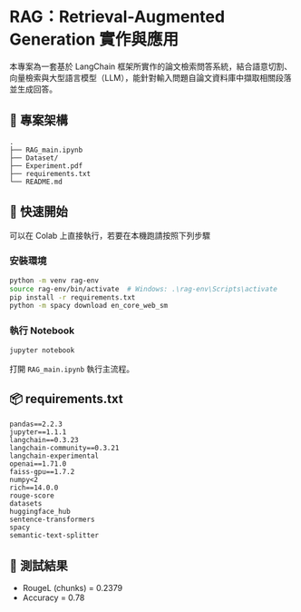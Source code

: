 # RAG：Retrieval-Augmented Generation 實作與應用

本專案為一套基於 LangChain 框架所實作的論文檢索問答系統，結合語意切割、向量檢索與大型語言模型（LLM），能針對輸入問題自論文資料庫中擷取相關段落並生成回答。

## 📁 專案架構

```
.
├── RAG_main.ipynb
├── Dataset/
├── Experiment.pdf
├── requirements.txt
└── README.md
```

## 🚀 快速開始
可以在 Colab 上直接執行，若要在本機跑請按照下列步驟
### 安裝環境

```bash
python -m venv rag-env
source rag-env/bin/activate  # Windows: .\rag-env\Scripts\activate
pip install -r requirements.txt
python -m spacy download en_core_web_sm
```

### 執行 Notebook

```bash
jupyter notebook
```

打開 `RAG_main.ipynb` 執行主流程。

## 📦 requirements.txt

```text
pandas==2.2.3
jupyter==1.1.1
langchain==0.3.23
langchain-community==0.3.21
langchain-experimental
openai==1.71.0
faiss-gpu==1.7.2
numpy<2
rich==14.0.0
rouge-score
datasets
huggingface_hub
sentence-transformers
spacy
semantic-text-splitter
```

## 🔧 測試結果

- RougeL (chunks) = 0.2379
- Accuracy = 0.78
